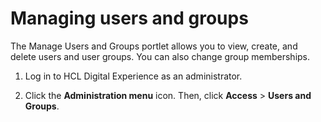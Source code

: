# Managing users and groups

The Manage Users and Groups portlet allows you to view, create, and delete users and user groups. You can also change group memberships.

1.  Log in to HCL Digital Experience as an administrator.

2.  Click the **Administration menu** icon. Then, click **Access** \> **Users and Groups**.



